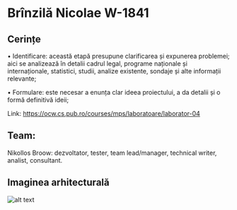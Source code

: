 # Brînzilă Nicolae W-1841


## Cerințe 
  • Identificare: această etapă presupune clarificarea și expunerea
problemei; aici se analizează în detalii cadrul legal, programe
naționale și internaționale, statistici, studii, analize existente, sondaje și alte informații relevante;

  • Formulare: este necesar a enunța clar ideea proiectului, a da detalii și o formă definitivă ideii;
  
  Link: https://ocw.cs.pub.ro/courses/mps/laboratoare/laborator-04
  
## Team: 
Nikollos Broow: dezvoltator, tester, team lead/manager, technical writer, analist, consultant.

## Imaginea arhitecturală
![alt text](https://www.google.com/url?sa=i&url=https%3A%2F%2Fwiki.girlsgoit.org%2Fbackend%2Frest-apis&psig=AOvVaw2uTjbiukxi09T0G_EDHp4_&ust=1632465255631000&source=images&cd=vfe&ved=0CAsQjRxqFwoTCPCWxpC9lPMCFQAAAAAdAAAAABAD)
